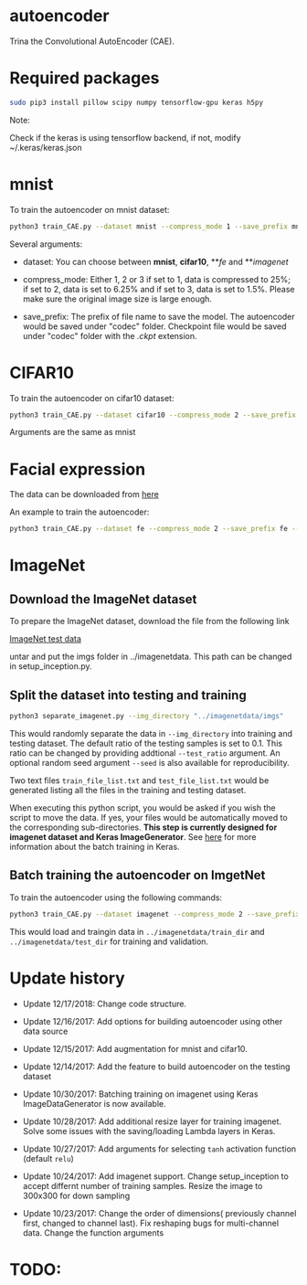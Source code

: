 # autoencoder
Trina the Convolutional AutoEncoder (CAE).

# Required packages
``` bash
sudo pip3 install pillow scipy numpy tensorflow-gpu keras h5py
```

Note:

Check if the keras is using tensorflow backend, if not, modify ~/.keras/keras.json

# mnist
To train the autoencoder on mnist dataset:

```bash
python3 train_CAE.py --dataset mnist --compress_mode 1 --save_prefix mnist --batch_size 1000 --epochs 1000
```

Several arguments:

- dataset: You can choose between **mnist**, **cifar10**, ***fe* and ***imagenet*

- compress_mode: Either 1, 2 or 3 if set to 1, data is compressed to 25%; if set to 2, data is set to 6.25% and if set to 3, data is set to 1.5%. Please make sure the original image size is large enough. 

- save_prefix: The prefix of file name to save the model. The autoencoder would be saved under "codec" folder. Checkpoint file would be saved under "codec" folder with the *.ckpt* extension.

# CIFAR10
To train the autoencoder on cifar10 dataset:

```bash
python3 train_CAE.py --dataset cifar10 --compress_mode 2 --save_prefix cifar10 --batch_size 1000 --epochs 1000
```

Arguments are the same as mnist

# Facial expression

The data can be downloaded from [here](https://www.kaggle.com/c/challenges-in-representation-learning-facial-expression-recognition-challenge/data)

An example to train the autoencoder:
```bash
python3 train_CAE.py --dataset fe --compress_mode 2 --save_prefix fe --batch_size 1000 --epochs 1000
```



# ImageNet

## Download the ImageNet dataset

To prepare the ImageNet dataset, download the file from the following link

[ImageNet test data](http://jaina.cs.ucdavis.edu/datasets/adv/imagenet/img.tar.gz)

untar and put the imgs folder in ../imagenetdata. This path can be changed in setup_inception.py.

## Split the dataset into testing and training

```bash
python3 separate_imagenet.py --img_directory "../imagenetdata/imgs"
```

This would randomly separate the data in `--img_directory` into training and testing dataset. The default ratio of the testing samples is set to 0.1. This ratio can be changed by providing addtional `--test_ratio` argument. An optional random seed argument `--seed` is also available for reproducibility.

Two text files `train_file_list.txt` and `test_file_list.txt` would be generated listing all the files in the training and testing dataset.

When executing this python script, you would be asked if you wish the script to move the data. If yes, your files would be automatically moved to the corresponding sub-directories. **This step is currently designed for imagenet dataset and Keras ImageGenerator**. See [here](https://blog.keras.io/building-powerful-image-classification-models-using-very-little-data.html) for more information about the batch training in Keras.


## Batch training the autoencoder on ImgetNet 
To train the autoencoder using the following commands:

```bash
python3 train_CAE.py --dataset imagenet --compress_mode 2 --save_prefix imagenet --batch_size 100 --epochs 100 --imagenet_train_dir ../imagenetdata/train_dir --imagenet_validation_dir ../imagenetdata/test_dir
```
This would load and traingin data in `../imagenetdata/train_dir` and `../imagenetdata/test_dir` for training and validation.



# Update history

- Update 12/17/2018: Change code structure.

- Update 12/16/2017: Add options for building autoencoder using other data source

- Update 12/15/2017: Add augmentation for mnist and cifar10.

- Update 12/14/2017: Add the feature to build autoencoder on the testing dataset

- Update 10/30/2017: Batching training on imagenet using Keras ImageDataGenerator is now available.

- Update 10/28/2017: Add additional resize layer for training imagenet. Solve some issues with the saving/loading Lambda layers in Keras. 

- Update 10/27/2017: Add arguments for selecting `tanh` activation function (default `relu`)

- Update 10/24/2017: Add imagenet support. Change setup_inception to accept differnt number of training samples. Resize the image to 300x300 for down sampling

- Update 10/23/2017: Change the order of dimensions( previously channel first, changed to channel last). Fix reshaping bugs for multi-channel data. Change the function arguments






# TODO:

